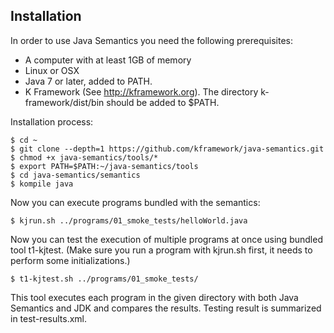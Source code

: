 ## Installation

In order to use Java Semantics you need the following prerequisites:

- A computer with at least 1GB of memory
- Linux or OSX
- Java 7 or later, added to PATH.
- K Framework (See <http://kframework.org>). The directory k-framework/dist/bin should be added to $PATH.

Installation process:

```
$ cd ~
$ git clone --depth=1 https://github.com/kframework/java-semantics.git
$ chmod +x java-semantics/tools/*
$ export PATH=$PATH:~/java-semantics/tools
$ cd java-semantics/semantics
$ kompile java
```

Now you can execute programs bundled with the semantics:

```
$ kjrun.sh ../programs/01_smoke_tests/helloWorld.java
```

Now you can test the execution of multiple programs at once using bundled tool t1-kjtest.
(Make sure you run a program with kjrun.sh first, it needs to perform some initializations.)

```
$ t1-kjtest.sh ../programs/01_smoke_tests/
```

This tool executes each program in the given directory with both Java Semantics and JDK and compares the results. Testing result is summarized in test-results.xml.
